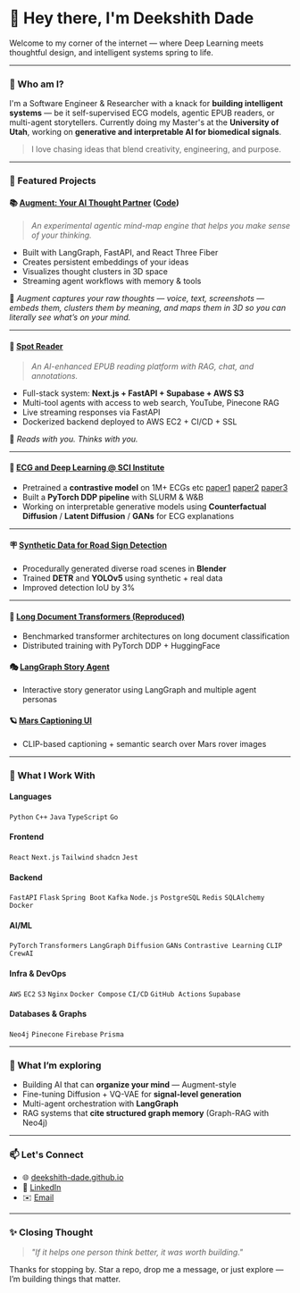 
# 👋 Hey there, I'm Deekshith Dade

Welcome to my corner of the internet — where Deep Learning meets thoughtful design, and intelligent systems spring to life.

---

### 🧠 Who am I?
I'm a Software Engineer & Researcher with a knack for **building intelligent systems** — be it self-supervised ECG models, agentic EPUB readers, or multi-agent storytellers. Currently doing my Master's at the **University of Utah**, working on **generative and interpretable AI for biomedical signals**.

> I love chasing ideas that blend creativity, engineering, and purpose.

---

### 🚀 Featured Projects

#### 📚 [Augment: Your AI Thought Partner](https://augment.deekshith.me) ([Code](https://github.com/Deekshith-Dade/augument-frontend.git))
> _An experimental agentic mind-map engine that helps you make sense of your thinking._
- Built with LangGraph, FastAPI, and React Three Fiber
- Creates persistent embeddings of your ideas
- Visualizes thought clusters in 3D space
- Streaming agent workflows with memory & tools

🧠 _Augment captures your raw thoughts — voice, text, screenshots — embeds them, clusters them by meaning, and maps them in 3D so you can literally see what’s on your mind._

---


#### 📖 [Spot Reader](https://reader.deekshith.me) 
> _An AI-enhanced EPUB reading platform with RAG, chat, and annotations._
- Full-stack system: **Next.js + FastAPI + Supabase + AWS S3**
- Multi-tool agents with access to web search, YouTube, Pinecone RAG
- Live streaming responses via FastAPI
- Dockerized backend deployed to AWS EC2 + CI/CD + SSL

🧠 _Reads with you. Thinks with you._

---

#### 🧬 [ECG and Deep Learning @ SCI Institute](https://deekshith-dade.github.io/projects/ecg-contrastive)
- Pretrained a **contrastive model** on 1M+ ECGs etc [paper1](https://cinc.org/archives/2024/pdf/CinC2024-223.pdf) [paper2](https://cinc.org/archives/2024/pdf/CinC2024-144.pdf) [paper3](https://cinc.org/archives/2024/pdf/CinC2024-145.pdf)
- Built a **PyTorch DDP pipeline** with SLURM & W&B
- Working on interpretable generative models using **Counterfactual Diffusion** / **Latent Diffusion** / **GANs** for ECG explanations

---

#### 🪧 [Synthetic Data for Road Sign Detection](https://github.com/hunterwr/CS6953Project)
- Procedurally generated diverse road scenes in **Blender**
- Trained **DETR** and **YOLOv5** using synthetic + real data
- Improved detection IoU by 3%

---

#### 📜 [Long Document Transformers (Reproduced)](https://github.com/Deekshith-Dade/reproduced-efficient-longdoc-classification)
- Benchmarked transformer architectures on long document classification
- Distributed training with PyTorch DDP + HuggingFace

#### 🎭 [LangGraph Story Agent](https://github.com/Deekshith-Dade/langgraph-creative-writer/)
- Interactive story generator using LangGraph and multiple agent personas

#### 🪐 [Mars Captioning UI](https://deekshith-dade.github.io/projects/clip-finetune)
- CLIP-based captioning + semantic search over Mars rover images

---

### 🧰 What I Work With

#### Languages
`Python` `C++` `Java` `TypeScript` `Go`

#### Frontend
`React` `Next.js` `Tailwind` `shadcn` `Jest`

#### Backend
`FastAPI` `Flask` `Spring Boot` `Kafka` `Node.js` `PostgreSQL` `Redis` `SQLAlchemy` `Docker`

#### AI/ML
`PyTorch` `Transformers` `LangGraph` `Diffusion` `GANs` `Contrastive Learning` `CLIP` `CrewAI`

#### Infra & DevOps
`AWS` `EC2` `S3` `Nginx` `Docker Compose` `CI/CD` `GitHub Actions` `Supabase`

#### Databases & Graphs
`Neo4j` `Pinecone` `Firebase` `Prisma`

---

### 🔭 What I’m exploring
- Building AI that can **organize your mind** — Augment-style
- Fine-tuning Diffusion + VQ-VAE for **signal-level generation**
- Multi-agent orchestration with **LangGraph**
- RAG systems that **cite structured graph memory** (Graph-RAG with Neo4j)

---

### 📫 Let's Connect
- 🌐 [deekshith-dade.github.io](https://deekshith-dade.github.io)
- 🧳 [LinkedIn](https://www.linkedin.com/in/deekshith-dade)
- ✉️ [Email](mailto:deekshithreddy1300@gmail.com)

---

### ✨ Closing Thought
> _"If it helps one person think better, it was worth building."_

Thanks for stopping by. Star a repo, drop me a message, or just explore — I’m building things that matter.

